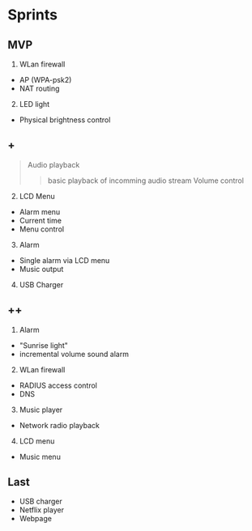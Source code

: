 # Sprints
## MVP
1. WLan firewall
- AP (WPA-psk2)
- NAT routing

2. LED light
- Physical brightness control

## +
> Audio playback
>> basic playback of incomming audio stream
>> Volume control

2. LCD Menu
- Alarm menu
- Current time
- Menu control

3. Alarm
- Single alarm via LCD menu
- Music output

4. USB Charger

## ++ 
1. Alarm
- "Sunrise light"
- incremental volume sound alarm

2. WLan firewall
- RADIUS access control
- DNS

3. Music player
- Network radio playback

4. LCD menu
- Music menu




## Last
- USB charger
- Netflix player
- Webpage
